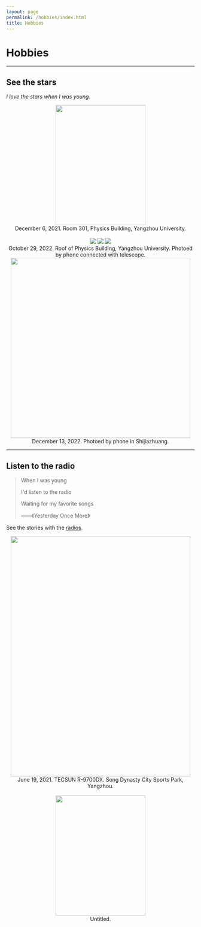 ```yaml
---
layout: page
permalink: /hobbies/index.html
title: Hobbies
---
```


# Hobbies

---

## See the stars

*I love the stars when I was young.*


<center>
<img src="/images/hobbies/star/star--telescope--1.jpg" width="240" height="320">
</center>

<center>
December 6, 2021. Room 301, Physics Building, Yangzhou University.    
</center>   

<br/>

<center>
<div class="third">
<img src="/images/hobbies/star/star--friends--1.jpg">
<img src="/images/hobbies/star/star--Saturn--1.jpg">
<img src="/images/hobbies/star/star--Jupiter--1.jpg">
</div>
</center>

  
<center>October 29, 2022. Roof of Physics Building, Yangzhou University. Photoed by phone connected with telescope.</center>

<center>
<img src="/images/hobbies/star/star--XYZZ.jpg" width="480" height="480">
</center>

<center>
December 13, 2022. Photoed by phone in Shijiazhuang.    
</center>  

<hr>

## Listen to the radio

>When I was young
>
>I'd listen to the radio
>
>Waiting for my favorite songs
>
> ——《Yesterday Once More》

See the stories with the [radios](https://wxj-gravity.github.io/essays/stories%20with%20radio/index.html).

<center>
<img src="/images/hobbies/radio/radio--1.jpg" width="480" height="640">
</center>

<center>
June 19, 2021. TECSUN R-9700DX. Song Dynasty City Sports Park, Yangzhou.
</center>

<br>

<center>
<img src="/images/hobbies/radio/radio--untitled.jpg" width="240" height="320">
</center>

<center>
Untitled.
</center>


